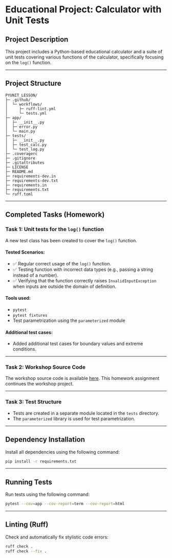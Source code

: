 # Educational Project: Calculator with Unit Tests

## Project Description

This project includes a Python-based educational calculator and a suite of unit tests covering various functions of the calculator, specifically focusing on the `log()` function.

---

## Project Structure

```
PYUNIT_LESSON/
├─ .github/
│  └─ workflows/
│     ├─ ruff-lint.yml
│     └─ tests.yml
├─ app/
│  ├─ __init__.py
│  ├─ error.py
│  └─ main.py
├─ tests/
│  ├─ __init__.py
│  ├─ test_calc.py
│  └─ test_log.py
├─ .coveragerc
├─ .gitignore
├─ .gitattributes
├─ LICENSE
├─ README.md
├─ requirements-dev.in
├─ requirements-dev.txt
├─ requirements.in
├─ requirements.txt
└─ ruff.toml
```

---

## Completed Tasks (Homework)

### Task 1: Unit tests for the `log()` function

A new test class has been created to cover the `log()` function.

#### Tested Scenarios:

- ✅ Regular correct usage of the `log()` function.
- ✅ Testing function with incorrect data types (e.g., passing a string instead of a number).
- ✅ Verifying that the function correctly raises `InvalidInputException` when inputs are outside the domain of definition.

#### Tools used:
- `pytest`
- `pytest fixtures`
- Test parametrization using the `parameterized` module

#### Additional test cases:
- Added additional test cases for boundary values and extreme conditions.

---

### Task 2: Workshop Source Code

The workshop source code is available [here](https://drive.google.com/file/d/1bvzukw691GB7KIHzh9hVocIvsssqpUSn/view?usp=drive_link). This homework assignment continues the workshop project.

---

### Task 3: Test Structure

- Tests are created in a separate module located in the `tests` directory.
- The `parameterized` library is used for test parametrization.

---

## Dependency Installation

Install all dependencies using the following command:

```bash
pip install -r requirements.txt
```

---

## Running Tests

Run tests using the following command:

```bash
pytest --cov=app --cov-report=term --cov-report=html
```

---

## Linting (Ruff)

Check and automatically fix stylistic code errors:

```bash
ruff check .
ruff check --fix .
```
